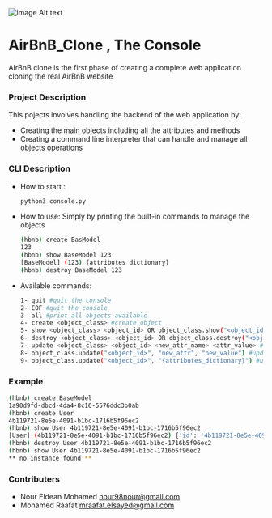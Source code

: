 ![image Alt text](https://s3.amazonaws.com/alx-intranet.hbtn.io/uploads/medias/2018/6/65f4a1dd9c51265f49d0.png?X-Amz-Algorithm=AWS4-HMAC-SHA256&X-Amz-Credential=AKIARDDGGGOUSBVO6H7D%2F20240114%2Fus-east-1%2Fs3%2Faws4_request&X-Amz-Date=20240114T080250Z&X-Amz-Expires=86400&X-Amz-SignedHeaders=host&X-Amz-Signature=ec4d765f24f5eef4a103030f20f68373cd8e0fc86c259721e58759cb723190f3)

# AirBnB_Clone , The Console

AirBnB clone is the first phase of creating a complete web application cloning the real AirBnB website


### Project Description
This pojects involves handling the backend of the web application by:
* Creating the main objects including all the attributes and methods
* Creating a command line interpreter that can handle and manage all objects operations                                              
### CLI Description

* How to start :
    ```bash
    python3 console.py
    ```
* How to use:
    Simply by printing the built-in commands to manage the objects
    ```bash
    (hbnb) create BasModel
    123
    (hbnb) show BaseModel 123
    [BaseModel] (123) {attributes dictionary}
    (hbnb) destroy BaseModel 123
    ```
* Available commands:
    
    ```bash
    1- quit #quit the console
    2- EOF #quit the console
    3- all #print all objects available
    4- create <object_class> #create object
    5- show <object_class> <object_id> OR object_class.show("<object_id>") #show object data
    6- destroy <object_class> <object_id> OR object_class.destroy("<object_id>") #delete object
    7- update <object_class> <object_id> <new_attr_name> <attr_value> #update object
    8- object_class.update("<object_id>", "new_attr", "new_value") #update object
    9- object_class.update("<object_id>", "{attributes_dictionary}") #update object
    
### Example

```bash
(hbnb) create BaseModel
1a90d9fd-dbcd-4da4-8c16-5576ddc3b0ab
(hbnb) create User
4b119721-8e5e-4091-b1bc-1716b5f96ec2
(hbnb) show User 4b119721-8e5e-4091-b1bc-1716b5f96ec2
[User] (4b119721-8e5e-4091-b1bc-1716b5f96ec2) {'id': '4b119721-8e5e-4091-b1bc-1716b5f96ec2', ... }
(hbnb) destroy User 4b119721-8e5e-4091-b1bc-1716b5f96ec2
(hbnb) show User 4b119721-8e5e-4091-b1bc-1716b5f96ec2
** no instance found **
```
### Contributers

* Nour Eldean Mohamed <nour98nour@gmail.com>
* Mohamed Raafat <mraafat.elsayed@gmail.com>
